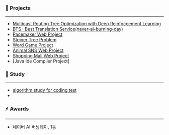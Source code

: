 <!--
**blesk011/blesk011** is a ✨ _special_ ✨ repository because its `README.md` (this file) appears on your GitHub profile.-->

### 🌱 Projects
---
- [Multicast Routing Tree Optimization with Deep Reinfoccement Learning](https://github.com/blesk011/multicast-routing-tree-optimization-deep-reinforcement-learning)
- [BTS : Best Translation Service(naver-ai-burning-day)](https://github.com/blesk011/naver-ai-burning-day-2020)
- [Pacemaker Web Project](https://github.com/blesk011/pacemaker-django)
- [Steiner Tree Problem](https://github.com/blesk011/steiner-tree-problem)
- [Word Game Project](https://github.com/blesk011/WordGame)
- [Animal SNS Web Project](https://github.com/blesk011/ANIMAL)
- [Shopping Mall Web Project](https://github.com/blesk011/SoftwareSE_WebProject)
- [Java Ide Compiler Project]

### 🔭 Study  
---
- [algorithm study for coding test](https://github.com/blesk011/coding-test-study)
- 

### ⚡ Awards  
---
- 네이버 AI 버닝데이, 1등

<div align=center>

